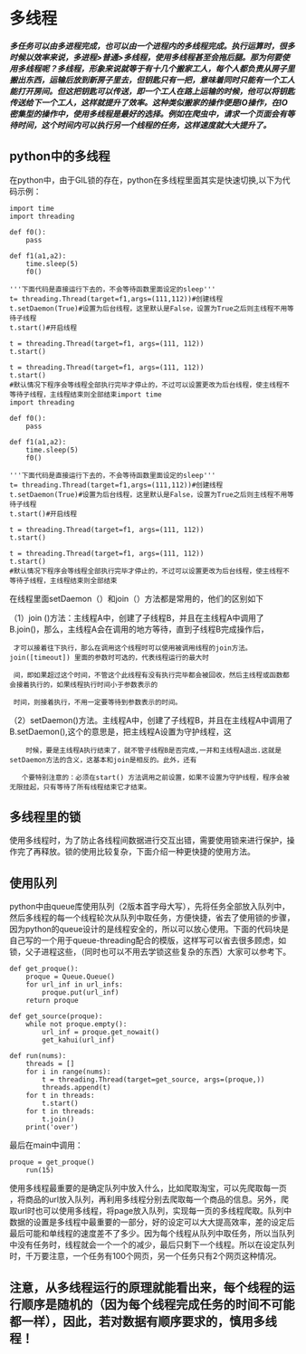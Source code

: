 # 多线程
#####  多任务可以由多进程完成，也可以由一个进程内的多线程完成。执行运算时，很多时候以效率来说，多进程>普通>多线程，使用多线程甚至会拖后腿。那为何要使用多线程呢？多线程，形象来说就等于有十几个搬家工人，每个人都负责从房子里搬出东西，运输后放到新房子里去，但钥匙只有一把，意味着同时只能有一个工人能打开房间。但这把钥匙可以传送，即一个工人在路上运输的时候，他可以将钥匙传送给下一个工人，这样就提升了效率。这种类似搬家的操作便是IO操作，在IO密集型的操作中，使用多线程是最好的选择。例如在爬虫中，请求一个页面会有等待时间，这个时间内可以执行另一个线程的任务，这样速度就大大提升了。

## python中的多线程
   在python中，由于GIL锁的存在，python在多线程里面其实是快速切换,以下为代码示例：
```
import time
import threading
 
def f0():
    pass
 
def f1(a1,a2):
    time.sleep(5)
    f0()
 
'''下面代码是直接运行下去的，不会等待函数里面设定的sleep'''
t= threading.Thread(target=f1,args=(111,112))#创建线程
t.setDaemon(True)#设置为后台线程，这里默认是False，设置为True之后则主线程不用等待子线程
t.start()#开启线程
 
t = threading.Thread(target=f1, args=(111, 112))
t.start()
 
t = threading.Thread(target=f1, args=(111, 112))
t.start()
#默认情况下程序会等线程全部执行完毕才停止的，不过可以设置更改为后台线程，使主线程不等待子线程，主线程结束则全部结束import time
import threading
 
def f0():
    pass
 
def f1(a1,a2):
    time.sleep(5)
    f0()
 
'''下面代码是直接运行下去的，不会等待函数里面设定的sleep'''
t= threading.Thread(target=f1,args=(111,112))#创建线程
t.setDaemon(True)#设置为后台线程，这里默认是False，设置为True之后则主线程不用等待子线程
t.start()#开启线程
 
t = threading.Thread(target=f1, args=(111, 112))
t.start()
 
t = threading.Thread(target=f1, args=(111, 112))
t.start()
#默认情况下程序会等线程全部执行完毕才停止的，不过可以设置更改为后台线程，使主线程不等待子线程，主线程结束则全部结束
```
在线程里面setDaemon（）和join（）方法都是常用的，他们的区别如下

（1）join ()方法：主线程A中，创建了子线程B，并且在主线程A中调用了B.join()，那么，主线程A会在调用的地方等待，直到子线程B完成操作后，

     才可以接着往下执行，那么在调用这个线程时可以使用被调用线程的join方法。join([timeout]) 里面的参数时可选的，代表线程运行的最大时

     间，即如果超过这个时间，不管这个此线程有没有执行完毕都会被回收，然后主线程或函数都会接着执行的，如果线程执行时间小于参数表示的

     时间，则接着执行，不用一定要等待到参数表示的时间。

 （2）setDaemon()方法。主线程A中，创建了子线程B，并且在主线程A中调用了B.setDaemon(),这个的意思是，把主线程A设置为守护线程，这

        时候，要是主线程A执行结束了，就不管子线程B是否完成,一并和主线程A退出.这就是setDaemon方法的含义，这基本和join是相反的。此外，还有

       个要特别注意的：必须在start() 方法调用之前设置，如果不设置为守护线程，程序会被无限挂起，只有等待了所有线程结束它才结束。
## 多线程里的锁
使用多线程时，为了防止各线程间数据进行交互出错，需要使用锁来进行保护，操作完了再释放。锁的使用比较复杂，下面介绍一种更快捷的使用方法。
## 使用队列
python中由queue库使用队列（2版本首字母大写），先将任务全部放入队列中，然后多线程的每一个线程轮次从队列中取任务，方便快捷，省去了使用锁的步骤，因为python的queue设计的是线程安全的，所以可以放心使用。下面的代码块是自己写的一个用于queue-threading配合的模版，这样写可以省去很多顾虑，如锁，父子进程这些，（同时也可以不用去学锁这些复杂的东西）大家可以参考下。
```
def get_proque():
    proque = Queue.Queue()
    for url_inf in url_infs:
        proque.put(url_inf)
    return proque

def get_source(proque):
    while not proque.empty():
        url_inf = proque.get_nowait()
        get_kahui(url_inf)

def run(nums):
    threads = []
    for i in range(nums):
        t = threading.Thread(target=get_source, args=(proque,))
        threads.append(t)
    for t in threads:
        t.start()
    for t in threads:
        t.join()
    print('over')
```
最后在main中调用：
```
proque = get_proque()
    run(15)
```
   使用多线程最重要的是确定队列中放入什么，比如爬取淘宝，可以先爬取每一页 ，将商品的url放入队列，再利用多线程分别去爬取每一个商品的信息。另外，爬取url时也可以使用多线程，将page放入队列，实现每一页的多线程爬取。队列中数据的设置是多线程中最重要的一部分，好的设定可以大大提高效率，差的设定后最后可能和单线程的速度差不了多少。因为每个线程从队列中取任务，所以当队列中没有任务时，线程就会一个一个的减少，最后只剩下一个线程。所以在设定队列时，千万要注意，一个任务有100个网页，另一个任务只有2个网页这种情况。


## 注意，从多线程运行的原理就能看出来，每个线程的运行顺序是随机的（因为每个线程完成任务的时间不可能都一样），因此，若对数据有顺序要求的，慎用多线程！




